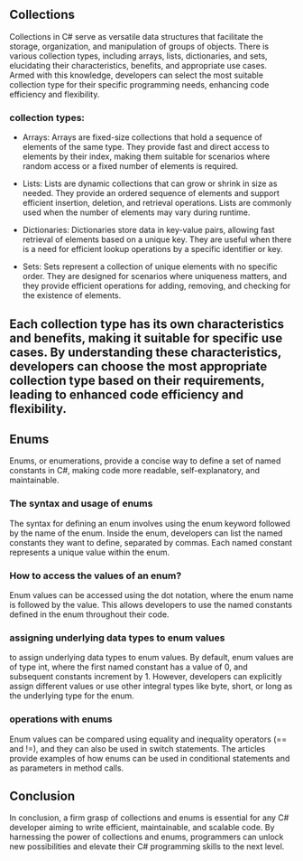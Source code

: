 ## Collections

Collections in C# serve as versatile data structures that facilitate the storage, organization, and manipulation of groups of objects. There is  various collection types, including arrays, lists, dictionaries, and sets, elucidating their characteristics, benefits, and appropriate use cases. Armed with this knowledge, developers can select the most suitable collection type for their specific programming needs, enhancing code efficiency and flexibility.
### collection types:

- Arrays: Arrays are fixed-size collections that hold a sequence of elements of the same type. They provide fast and direct access to elements by their index, making them suitable for scenarios where random access or a fixed number of elements is required.

- Lists: Lists are dynamic collections that can grow or shrink in size as needed. They provide an ordered sequence of elements and support efficient insertion, deletion, and retrieval operations. Lists are commonly used when the number of elements may vary during runtime.

- Dictionaries: Dictionaries store data in key-value pairs, allowing fast retrieval of elements based on a unique key. They are useful when there is a need for efficient lookup operations by a specific identifier or key.

- Sets: Sets represent a collection of unique elements with no specific order. They are designed for scenarios where uniqueness matters, and they provide efficient operations for adding, removing, and checking for the existence of elements.


Each collection type has its own characteristics and benefits, making it suitable for specific use cases. By understanding these characteristics, developers can choose the most appropriate collection type based on their requirements, leading to enhanced code efficiency and flexibility.
-----------------
## Enums
Enums, or enumerations, provide a concise way to define a set of named constants in C#, making code more readable, self-explanatory, and maintainable.
### The syntax and usage of enums
The syntax for defining an enum involves using the enum keyword followed by the name of the enum. Inside the enum, developers can list the named constants they want to define, separated by commas. Each named constant represents a unique value within the enum.
### How to access the values of an enum?
 Enum values can be accessed using the dot notation, where the enum name is followed by the value. This allows developers to use the named constants defined in the enum throughout their code.
 ### assigning underlying data types to enum values
  to assign underlying data types to enum values. By default, enum values are of type int, where the first named constant has a value of 0, and subsequent constants increment by 1. However, developers can explicitly assign different values or use other integral types like byte, short, or long as the underlying type for the enum.
  ### operations with enums
  Enum values can be compared using equality and inequality operators (== and !=), and they can also be used in switch statements. The articles provide examples of how enums can be used in conditional statements and as parameters in method calls.


## Conclusion
In conclusion, a firm grasp of collections and enums is essential for any C# developer aiming to write efficient, maintainable, and scalable code. By harnessing the power of collections and enums, programmers can unlock new possibilities and elevate their C# programming skills to the next level.






